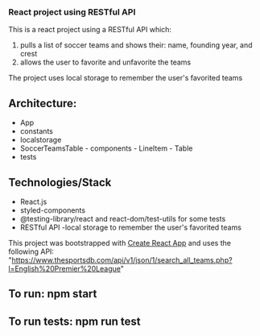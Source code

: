 ### React project using RESTful API

This is a react project using a RESTful API which:
1. pulls a list of soccer teams and shows their: name, founding year, and crest
2. allows the user to favorite and unfavorite the teams

The project uses local storage to remember the user's favorited teams

## Architecture:
- App
- constants
- localstorage
- SoccerTeamsTable
                - components
                        - LineItem
                        - Table
- tests

## Technologies/Stack
- React.js
- styled-components
- @testing-library/react and react-dom/test-utils for some tests
- RESTful API
-local storage to remember the user's favorited teams


This project was bootstrapped with [Create React App](https://github.com/facebook/create-react-app) and uses the following API:
"https://www.thesportsdb.com/api/v1/json/1/search_all_teams.php?l=English%20Premier%20League"

## To run: npm start
## To run tests: npm run test

